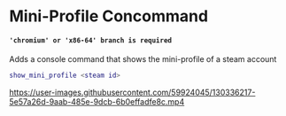 # Mini-Profile Concommand
#### `'chromium' or 'x86-64' branch is required`
Adds a console command that shows the mini-profile of a steam account

```lua
show_mini_profile <steam id>
```
https://user-images.githubusercontent.com/59924045/130336217-5e57a26d-9aab-485e-9dcb-6b0effadfe8c.mp4
